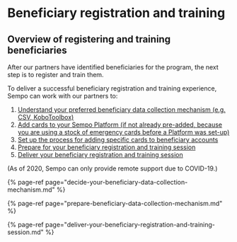 # Beneficiary registration and training

## Overview of registering and training beneficiaries

After our partners have identified beneficiaries for the program, the next step is to register and train them. 

To deliver a successful beneficiary registration and training experience, Sempo can work with our partners to:

1. [Understand your preferred beneficiary data collection mechanism \(e.g. CSV, KoboToolbox\)](decide-your-beneficiary-data-collection-mechanism.md)
2. [Add cards to your Sempo Platform \(if not already pre-added, because you are using a stock of emergency cards before a Platform was set-up\)](adding-sempo-cards-to-your-platform.md)
3. [Set up the process for adding specific cards to beneficiary accounts ](tell-sempo-your-preferred-process-for-adding-a-card-to-a-beneficiary-account.md)
4. [Prepare for your beneficiary registration and training session](prepare-beneficiary-data-collection-mechanism.md)
5. [Deliver your beneficiary registration and training session](deliver-your-beneficiary-registration-and-training-session.md) 

\(As of 2020, Sempo can only provide remote support due to COVID-19.\)

{% page-ref page="decide-your-beneficiary-data-collection-mechanism.md" %}

{% page-ref page="prepare-beneficiary-data-collection-mechanism.md" %}

{% page-ref page="deliver-your-beneficiary-registration-and-training-session.md" %}



